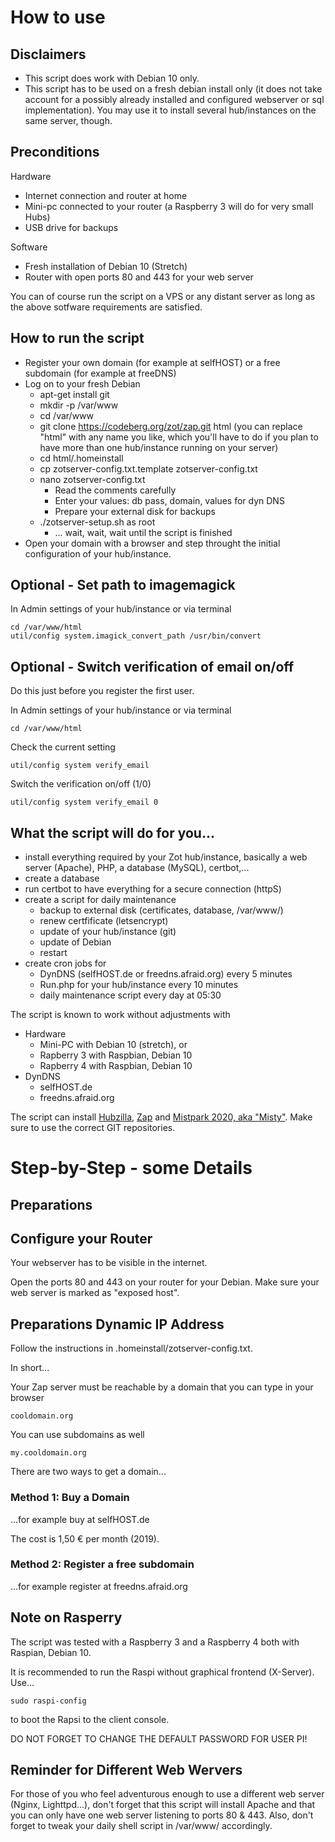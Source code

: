 
# How to use

## Disclaimers

- This script does work with Debian 10 only.
- This script has to be used on a fresh debian install only (it does not take account for a possibly already installed and configured webserver or sql implementation). You may use it to install several hub/instances on the same server, though.

## Preconditions

Hardware

+ Internet connection and router at home
+ Mini-pc connected to your router (a Raspberry 3 will do for very small Hubs)
+ USB drive for backups

Software

+ Fresh installation of Debian 10 (Stretch)
+ Router with open ports 80 and 443 for your web server

You can of course run the script on a VPS or any distant server as long as the above sotfware requirements are satisfied.  


## How to run the script

+ Register your own domain (for example at selfHOST) or a free subdomain (for example at freeDNS)
+ Log on to your fresh Debian
  - apt-get install git
  - mkdir -p /var/www
  - cd /var/www
  - git clone https://codeberg.org/zot/zap.git html (you can replace "html" with any name you like, which you'll have to do if you plan to have more than one hub/instance running on your server)
  - cd html/.homeinstall
  - cp zotserver-config.txt.template zotserver-config.txt
  - nano zotserver-config.txt
    - Read the comments carefully
    - Enter your values: db pass, domain, values for dyn DNS
    - Prepare your external disk for backups
  - ./zotserver-setup.sh as root
    - ... wait, wait, wait until the script is finished
+ Open your domain with a browser and step throught the initial configuration of your hub/instance.

## Optional - Set path to imagemagick

In Admin settings of your hub/instance or via terminal

    cd /var/www/html
    util/config system.imagick_convert_path /usr/bin/convert

## Optional - Switch verification of email on/off

Do this just before you register the first user.

In Admin settings of your hub/instance or via terminal

    cd /var/www/html

Check the current setting 

    util/config system verify_email

Switch the verification on/off (1/0)

    util/config system verify_email 0

## What the script will do for you...

+ install everything required by your Zot hub/instance, basically a web server (Apache), PHP, a database (MySQL), certbot,...
+ create a database
+ run certbot to have everything for a secure connection (httpS)
+ create a script for daily maintenance
  - backup to external disk (certificates, database, /var/www/)
  - renew certfificate (letsencrypt)
  - update of your hub/instance (git)
  - update of Debian
  - restart
+ create cron jobs for
  - DynDNS (selfHOST.de or freedns.afraid.org) every 5 minutes
  - Run.php for your hub/instance every 10 minutes
  - daily maintenance script every day at 05:30

The script is known to work without adjustments with

+ Hardware
  - Mini-PC with Debian 10 (stretch), or
  - Rapberry 3 with Raspbian, Debian 10
  - Rapberry 4 with Raspbian, Debian 10
+ DynDNS
  - selfHOST.de
  - freedns.afraid.org

The script can install [Hubzilla](https://zotlabs.org/page/hubzilla/hubzilla-project), [Zap](https://zotlabs.com/zap/) and [Mistpark 2020, aka "Misty"](https://zotlabs.com/misty/). Make sure to use the correct GIT repositories.  


# Step-by-Step - some Details

## Preparations

## Configure your Router

Your webserver has to be visible in the internet.  

Open the ports 80 and 443 on your router for your Debian. Make sure your web server is marked as "exposed host".

## Preparations Dynamic IP Address

Follow the instructions in .homeinstall/zotserver-config.txt.  

In short...  

Your Zap server must be reachable by a domain that you can type in your browser

    cooldomain.org

You can use subdomains as well

    my.cooldomain.org

There are two ways to get a domain...

### Method 1: Buy a Domain 

...for example buy at selfHOST.de  

The cost is 1,50 € per month (2019).

### Method 2: Register a free subdomain

...for example register at freedns.afraid.org

## Note on Rasperry 

The script was tested with a Raspberry 3 and a Raspberry 4 both with Raspian, Debian 10.

It is recommended to run the Raspi without graphical frontend (X-Server). Use...

    sudo raspi-config

to boot the Rapsi to the client console.

DO NOT FORGET TO CHANGE THE DEFAULT PASSWORD FOR USER PI!

## Reminder for Different Web Wervers

For those of you who feel adventurous enough to use a different web server (Nginx, Lighttpd...), don't forget that this script will install Apache and that you can only have one web server listening to ports 80 & 443. Also, don't forget to tweak your daily shell script in /var/www/ accordingly.

